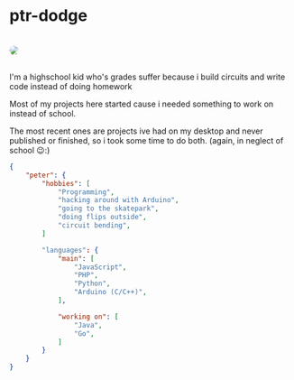 # ptr-dodge

<br>
<img src="https://avatars.githubusercontent.com/u/47580186?v=4" style="clip-path: polygon(50% 0%, 90% 20%, 100% 60%, 75% 100%, 25% 100%, 0% 60%, 10% 20%);
">
<br>
<br>

I'm a highschool kid who's grades suffer because i build circuits and write code instead of doing homework

Most of my projects here started cause i needed something to work on instead of school.

The most recent ones are projects ive had on my desktop and never published or finished, so i took some time to do both. (again, in neglect of school 😉:)

```json
{
    "peter": {
        "hobbies": [
            "Programming",
            "hacking around with Arduino",
            "going to the skatepark",
            "doing flips outside",
            "circuit bending",
        ]

        "languages": {
            "main": [
                "JavaScript",
                "PHP",
                "Python",
                "Arduino (C/C++)",
            ],

            "working on": [
                "Java",
                "Go",
            ]
        }
    }
}
```

